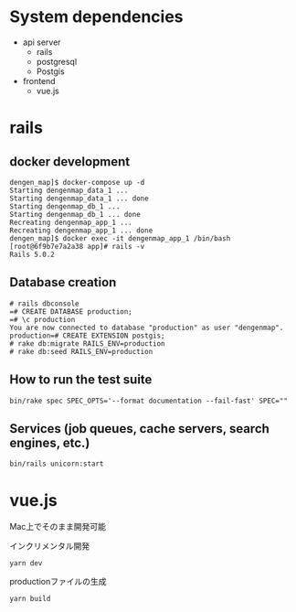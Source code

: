 # System dependencies

- api server
  - rails
  - postgresql
  - Postgis
- frontend
  - vue.js

# rails

## docker development

```
dengen_map]$ docker-compose up -d
Starting dengenmap_data_1 ...
Starting dengenmap_data_1 ... done
Starting dengenmap_db_1 ...
Starting dengenmap_db_1 ... done
Recreating dengenmap_app_1 ...
Recreating dengenmap_app_1 ... done
dengen_map]$ docker exec -it dengenmap_app_1 /bin/bash
[root@6f9b7e7a2a38 app]# rails -v
Rails 5.0.2
```

## Database creation

```
# rails dbconsole
=# CREATE DATABASE production;
=# \c production
You are now connected to database "production" as user "dengenmap".
production=# CREATE EXTENSION postgis;
# rake db:migrate RAILS_ENV=production
# rake db:seed RAILS_ENV=production
```

## How to run the test suite

```
bin/rake spec SPEC_OPTS='--format documentation --fail-fast' SPEC=""
```

## Services (job queues, cache servers, search engines, etc.)

```
bin/rails unicorn:start
```

# vue.js

Mac上でそのまま開発可能

インクリメンタル開発
```
yarn dev
```

productionファイルの生成
```
yarn build
```
